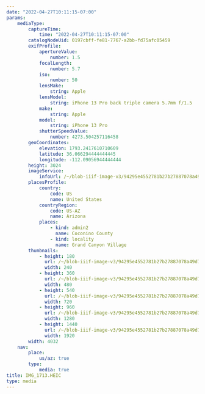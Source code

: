 ```yaml
---
date: "2022-04-27T10:11:15-07:00"
params:
    mediaType:
        captureTime:
            time: "2022-04-27T10:11:15-07:00"
        catalogNodeUid: 0197cbff-fe81-7767-a2bb-fd75afc05459
        exifProfile:
            apertureValue:
                number: 1.5
            focalLength:
                number: 5.7
            iso:
                number: 50
            lensMake:
                string: Apple
            lensModel:
                string: iPhone 13 Pro back triple camera 5.7mm f/1.5
            make:
                string: Apple
            model:
                string: iPhone 13 Pro
            shutterSpeedValue:
                number: 4273.504257116458
        geoCoordinates:
            elevation: 1793.2417610710609
            latitude: 36.066294444444445
            longitude: -112.09056944444444
        height: 3024
        imageService:
            infoUrl: /~/blob-iiif-image-v3/94295e4552781b27b27887078a49d7e5b64d1bd06eaa29a12fab9feba5334b49/info.json
        placesProfile:
            country:
                code: US
                name: United States
            countryRegion:
                code: US-AZ
                name: Arizona
            places:
                - kind: admin2
                  name: Coconino County
                - kind: locality
                  name: Grand Canyon Village
        thumbnails:
            - height: 180
              url: /~/blob-iiif-image-v3/94295e4552781b27b27887078a49d7e5b64d1bd06eaa29a12fab9feba5334b49/full/240%2C180/0/default.jpg
              width: 240
            - height: 360
              url: /~/blob-iiif-image-v3/94295e4552781b27b27887078a49d7e5b64d1bd06eaa29a12fab9feba5334b49/full/480%2C360/0/default.jpg
              width: 480
            - height: 540
              url: /~/blob-iiif-image-v3/94295e4552781b27b27887078a49d7e5b64d1bd06eaa29a12fab9feba5334b49/full/720%2C540/0/default.jpg
              width: 720
            - height: 960
              url: /~/blob-iiif-image-v3/94295e4552781b27b27887078a49d7e5b64d1bd06eaa29a12fab9feba5334b49/full/1280%2C960/0/default.jpg
              width: 1280
            - height: 1440
              url: /~/blob-iiif-image-v3/94295e4552781b27b27887078a49d7e5b64d1bd06eaa29a12fab9feba5334b49/full/1920%2C1440/0/default.jpg
              width: 1920
        width: 4032
    nav:
        place:
            us/az: true
        type:
            media: true
title: IMG_1713.HEIC
type: media
---
```

